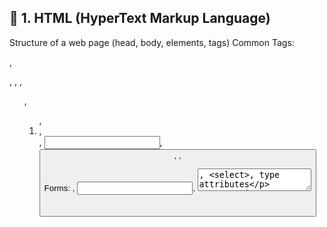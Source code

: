 ## 📄 1. HTML (HyperText Markup Language)
 
 Structure of a web page (head, body, elements, tags)    Common Tags:

  <div>, <p>, <a>, <img>, <ul>, <ol>, <li>, <form>, <input>, <button>, <table>, <span>

Forms: <form>, <input>, <textarea>, <select>, type attributes

Semantic Tags: <header>, <footer>, <article>, <section>, <main>, <nav>
